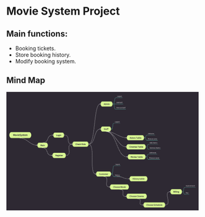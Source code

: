 # Movie System Project

## Main functions:

- Booking tickets.
- Store booking history.
- Modify booking system.

## Mind Map

![Mind Map](./images/MovieSystem.png)